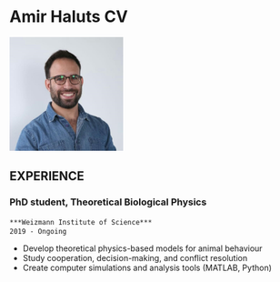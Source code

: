 # Amir Haluts CV

<img src="my_picture.jpg" alt="my_picture" width="200"/>

## **EXPERIENCE**
### PhD student, Theoretical Biological Physics
    ***Weizmann Institute of Science***
    2019 - Ongoing
- Develop theoretical physics-based models for animal behaviour
- Study cooperation, decision-making, and conflict resolution
- Create computer simulations and analysis tools (MATLAB, Python)
